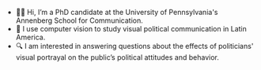 - 👋🏽 Hi, I’m a PhD candidate at the University of Pennsylvania's Annenberg School for Communication.
- 👾 I use computer vision to study visual political communication in Latin America.
- 🔍 I am interested in answering questions about the effects of politicians' visual portrayal on the public’s political attitudes and behavior.

<!---
silviateliz/silviateliz is a ✨ special ✨ repository because its `README.md` (this file) appears on your GitHub profile.
You can click the Preview link to take a look at your changes.

